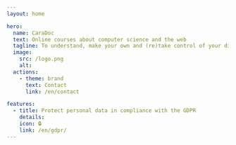 ```yaml
---
layout: home

hero:
  name: CaraDoc
  text: Online courses about computer science and the web
  tagline: To understand, make your own and (re)take control of your digital life
  image:
    src: /logo.png
    alt:
  actions:
    - theme: brand
      text: Contact
      link: /en/contact

features:
  - title: Protect personal data in compliance with the GDPR
    details:
    icon: 🔒
    link: /en/gdpr/
---
```


